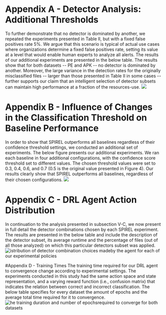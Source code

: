 # Appendix A - Detector Analysis: Additional Thresholds
To further demonstrate that no detector is dominated by another, we repeated the experiments presented in Table II, but with a fixed false positives rate 5\%. 
We argue that this scenario is typical of actual use cases where organizations determine a fixed false positives rate, setting its value at a level that would enable human experts to analyze all alerts.
The results of our additional experiments are presented in the below table. 
The results show that for both datasets -- PE and APK -- no detector is dominated by another. 
Moreover, the large variance in the detection rates for the originally misclassified files -- larger than those presented in Table II in some cases -- further supports our claim that an intelligent selection of detector subsets can maintain high performance at a fraction of the resources-use.
![](https://user-images.githubusercontent.com/45119337/95994553-1e58e880-0e39-11eb-8716-8693b1d0a954.jpg)

# Appendix B - Influence of Changes in the Classification Threshold on Baseline Performance
In order to show that SPIREL outperforms all baselines regardless of their confidence threshold settings, we conducted an additional set of experiments. The below figure presents our additional experiments. We ran each baseline in four additional configurations, with the confidence score threshold set to different values. The chosen threshold values were set to 0.3, 0.4, 0.6, and 0.7 (0.5 is the original value presented in Figure 4). Our results clearly show that SPIREL outperforms all baselines, regardless of their chosen configurations.
![](https://user-images.githubusercontent.com/45119337/95996170-0c784500-0e3b-11eb-85b7-01bb88f8ccc5.png)

# Appendix C -  DRL Agent Action Distribution
In continuation to the analysis presented in subsection V-C, we now present in full detail the detector combinations chosen by each SPIREL experiment. The results are presented in 
the below table and include the description of the detector subset, its average runtime and the percentage of files (out of all those analyzed) on which this particular detectors subset was applied.
![istribution of detector combination choices madeby the agent for each of our experimental policies](https://user-images.githubusercontent.com/45119337/95997405-6cbbb680-0e3c-11eb-95f7-2e71e6f92f6d.jpg)

#Appendix D - Training Times
The training time required for our DRL agent to convergence change according to experimental settings. The experiments conducted in this study had the same action space and state representation, and a varying reward function (i.e., confusion matrix) that indicates the relation between correct and incorrect classification. The below table specifies for every dataset the amount of epochs and the average total time required for it to convergence. 
![he  training  duration  and  number  of  epochsrequired to converge for both datasets](https://user-images.githubusercontent.com/45119337/95997919-f9667480-0e3c-11eb-81de-63d53cf8e381.jpg)
